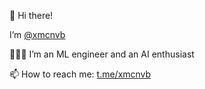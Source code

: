 👋 Hi there!

I’m [@xmcnvb](https://github.com/xmcnvb)

👨🏻‍💻 I’m an ML engineer and an AI enthusiast

📫 How to reach me: [t.me/xmcnvb](https://t.me/xmcnvb)

<!---
xmcnvb/xmcnvb is a ✨ special ✨ repository because its `README.md` (this file) appears on your GitHub profile.
You can click the Preview link to take a look at your changes.
--->
